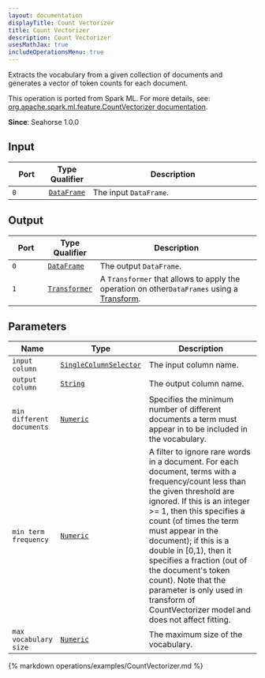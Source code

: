 ```yaml
---
layout: documentation
displayTitle: Count Vectorizer
title: Count Vectorizer
description: Count Vectorizer
usesMathJax: true
includeOperationsMenu: true
---
```

Extracts the vocabulary from a given collection of documents and generates a vector
of token counts for each document.

This operation is ported from Spark ML. For more details, see: <a target="_blank" href="http://spark.apache.org/docs/1.6.0/api/scala/index.html#org.apache.spark.ml.feature.CountVectorizer">org.apache.spark.ml.feature.CountVectorizer documentation</a>.

**Since**: Seahorse 1.0.0

## Input


<table>
<thead>
<tr>
<th style="width:15%">Port</th>
<th style="width:15%">Type Qualifier</th>
<th style="width:70%">Description</th>
</tr>
</thead>
<tbody>
    <tr><td><code>0</code></td><td><code><a href="../classes/dataframe.html">DataFrame</a></code></td><td>The input <code>DataFrame</code>.</td></tr>
</tbody>
</table>


## Output


<table>
<thead>
<tr>
<th style="width:15%">Port</th>
<th style="width:15%">Type Qualifier</th>
<th style="width:70%">Description</th>
</tr>
</thead>
<tbody>
    <tr><td><code>0</code></td><td><code><a href="../classes/dataframe.html">DataFrame</a></code></td><td>The output <code>DataFrame</code>.</td></tr><tr><td><code>1</code></td><td><code><a href="../classes/transformer.html">Transformer</a></code></td><td>A <code>Transformer</code> that allows to apply the operation on other<code>DataFrames</code> using a <a href="transform.html">Transform</a>.</td></tr>
</tbody>
</table>


## Parameters


<table class="table">
<thead>
<tr>
<th style="width:15%">Name</th>
<th style="width:15%">Type</th>
<th style="width:70%">Description</th>
</tr>
</thead>
<tbody>

<tr>
<td><code>input column</code></td>
<td><code><a href="../parameter_types.html#single-column-selector">SingleColumnSelector</a></code></td>
<td>The input column name.</td>
</tr>

<tr>
<td><code>output column</code></td>
<td><code><a href="../parameter_types.html#string">String</a></code></td>
<td>The output column name.</td>
</tr>

<tr>
<td><code>min different documents</code></td>
<td><code><a href="../parameter_types.html#numeric">Numeric</a></code></td>
<td>Specifies the minimum number of different documents a term must appear in to be included in the vocabulary.</td>
</tr>

<tr>
<td><code>min term frequency</code></td>
<td><code><a href="../parameter_types.html#numeric">Numeric</a></code></td>
<td>A filter to ignore rare words in a document. For each document, terms with
a frequency/count less than the given threshold are ignored. If this is an integer >= 1,
then this specifies a count (of times the term must appear in the document); if this is
a double in [0,1), then it specifies a fraction (out of the document's token count).
Note that the parameter is only used in transform of CountVectorizer model and does not
affect fitting.</td>
</tr>

<tr>
<td><code>max vocabulary size</code></td>
<td><code><a href="../parameter_types.html#numeric">Numeric</a></code></td>
<td>The maximum size of the vocabulary.</td>
</tr>

</tbody>
</table>


{% markdown operations/examples/CountVectorizer.md %}
